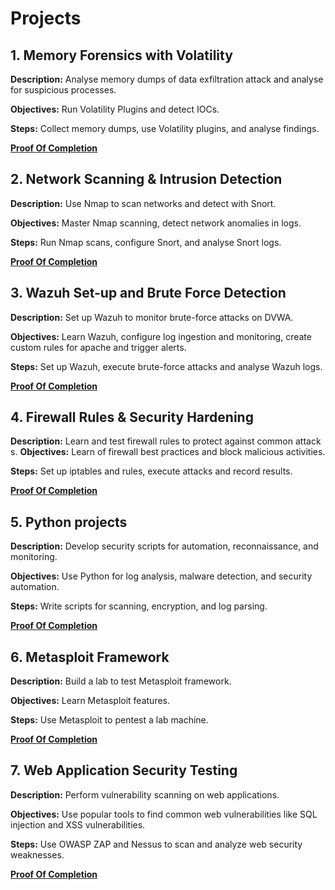 # Projects

## 1. **Memory Forensics with Volatility**
**Description:** Analyse memory dumps of data exfiltration attack and analyse for suspicious processes.

**Objectives:** Run Volatility Plugins and detect IOCs.

**Steps:** Collect memory dumps, use Volatility plugins, and analyse findings.

**[Proof Of Completion](image/evidence.png)**

## 2. **Network Scanning & Intrusion Detection**
**Description:** Use Nmap to scan networks and detect with Snort.

**Objectives:** Master Nmap scanning, detect network anomalies in logs.

**Steps:** Run Nmap scans, configure Snort, and analyse Snort logs.

**[Proof Of Completion](image/evidence.png)**

## 3. **Wazuh Set-up and Brute Force Detection**

**Description:** Set up Wazuh to monitor brute-force attacks on DVWA.

**Objectives:** Learn Wazuh, configure log ingestion and monitoring, create custom rules for apache and trigger alerts.

**Steps:** Set up Wazuh, execute brute-force attacks and analyse Wazuh logs.

**[Proof Of Completion](image/evidence.png)**

## 4. **Firewall Rules & Security Hardening**

**Description:** Learn and test firewall rules to protect against common attack
s.
**Objectives:** Learn of firewall best practices and block malicious activities.

**Steps:** Set up iptables and rules, execute attacks and record results.

**[Proof Of Completion](image/evidence.png)**

## 5. **Python projects**

**Description:** Develop security scripts for automation, reconnaissance, and monitoring.

**Objectives:** Use Python for log analysis, malware detection, and security automation.

**Steps:** Write scripts for scanning, encryption, and log parsing.

**[Proof Of Completion](image/evidence.png)**

## 6. **Metasploit Framework**

**Description:** Build a lab to test Metasploit framework.

**Objectives:** Learn Metasploit features.

**Steps:** Use Metasploit to pentest a lab machine.

**[Proof Of Completion](image/evidence.png)**

## 7. **Web Application Security Testing**

**Description:** Perform vulnerability scanning on web applications.

**Objectives:** Use popular tools to find common web vulnerabilities like SQL injection and XSS vulnerabilities.

**Steps:** Use OWASP ZAP and Nessus to scan and analyze web security weaknesses.

**[Proof Of Completion](image/sp2.png)**
